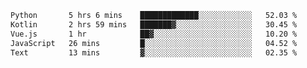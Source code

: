 <!--START_SECTION:waka-->

```txt
Python       5 hrs 6 mins    █████████████░░░░░░░░░░░░   52.03 %
Kotlin       2 hrs 59 mins   ███████▓░░░░░░░░░░░░░░░░░   30.45 %
Vue.js       1 hr            ██▓░░░░░░░░░░░░░░░░░░░░░░   10.20 %
JavaScript   26 mins         █░░░░░░░░░░░░░░░░░░░░░░░░   04.52 %
Text         13 mins         ▓░░░░░░░░░░░░░░░░░░░░░░░░   02.35 %
```

<!--END_SECTION:waka-->
